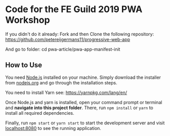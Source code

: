 # Code for the FE Guild 2019 PWA Workshop

If you didn't do it already: Fork and then Clone the following repository: https://github.com/petereijgermans11/progressive-web-app

And go to folder: cd pwa-article/pwa-app-manifest-init


## How to Use
You need [Node.js](https://nodejs.org) installed on your machine. Simply download the installer from [nodejs.org](https://nodejs.org) and go through the installation steps.

You need to install Yarn see: https://yarnpkg.com/lang/en/

Once Node.js and yarn is installed, open your command prompt or terminal and **navigate into this project folder**. There, run `npm install` or `yarn` to install all required dependencies.

Finally, run `npm start` or `yarn start` to start the development server and visit [localhost:8080](http://localhost:8080) to see the running application.